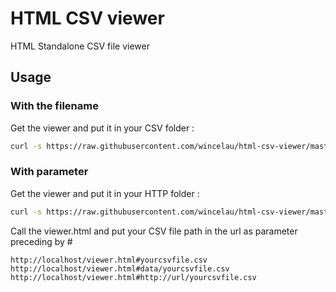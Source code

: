# HTML CSV viewer

HTML Standalone CSV file viewer

## Usage

### With the filename

Get the viewer and put it in your CSV folder : 

```bash
curl -s https://raw.githubusercontent.com/wincelau/html-csv-viewer/master/viewer.min.html > path_containing_your_csv_file/yourcsvfile.csv.html
```

### With parameter

Get the viewer and put it in your HTTP folder :

```bash
curl -s https://raw.githubusercontent.com/wincelau/html-csv-viewer/master/viewer.min.html > viewer.html
```
Call the viewer.html and put your CSV file path in the url as parameter preceding by #

```
http://localhost/viewer.html#yourcsvfile.csv
http://localhost/viewer.html#data/yourcsvfile.csv
http://localhost/viewer.html#http://url/yourcsvfile.csv
```
